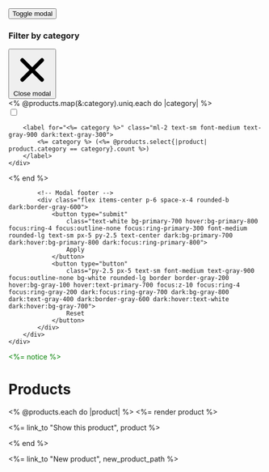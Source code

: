 <!DOCTYPE html>
<html lang="en">
<head>
  <meta charset="UTF-8">
  <meta name="viewport" content="width=device-width, initial-scale=1.0">
  <title>Document</title>
</head>
<body>

<!-- Modal toggle -->
<div class="flex justify-center m-5">
    <button
        class="block text-white bg-primary-700 hover:bg-primary-800 focus:ring-4 focus:outline-none focus:ring-primary-300 font-medium rounded-lg text-sm px-5 py-2.5 text-center dark:bg-primary-600 dark:hover:bg-primary-700 dark:focus:ring-primary-800"
        type="button" data-modal-target="defaultModal" data-modal-toggle="defaultModal">
        Toggle modal
    </button>
</div>

<!-- Main modal -->
<form action="#" method="get" id="defaultModal" tabindex="-1" aria-hidden="true"
    class="fixed top-0 left-0 right-0 z-50 hidden w-full p-4 overflow-x-hidden overflow-y-auto md:inset-0 h-modal md:h-full">
    <div class="relative w-full h-full max-w-md md:h-auto">
        <!-- Modal content -->
        <div class="relative bg-white rounded-lg shadow dark:bg-gray-800">
            <!-- Modal header -->
            <div class="flex items-start justify-between px-6 py-4 rounded-t">
                <h3 class="text-lg font-normal text-gray-500 dark:text-gray-400">
                    Filter by category
                </h3>
                <button type="button"
                    class="text-gray-400 bg-transparent hover:bg-gray-200 hover:text-gray-900 rounded-lg text-sm p-1.5 ml-auto inline-flex items-center dark:hover:bg-gray-600 dark:hover:text-white"
                    data-modal-toggle="defaultModal">
                    <svg aria-hidden="true" class="w-5 h-5" fill="currentColor" viewBox="0 0 20 20"
                        xmlns="http://www.w3.org/2000/svg">
                        <path fill-rule="evenodd"
                            d="M4.293 4.293a1 1 0 011.414 0L10 8.586l4.293-4.293a1 1 0 111.414 1.414L11.414 10l4.293 4.293a1 1 0 01-1.414 1.414L10 11.414l-4.293 4.293a1 1 0 01-1.414-1.414L8.586 10 4.293 5.707a1 1 0 010-1.414z"
                            clip-rule="evenodd"></path>
                    </svg>
                    <span class="sr-only">Close modal</span>
                </button>
            </div>



<!-- Modal body -->
<div class="grid grid-cols-2 gap-2 px-4 md:px-6 md:grid-cols-3">
  <% @products.map(&:category).uniq.each do |category| %>
    <div class="flex items-center">
        <input id="<%= category %>" type="checkbox" value="<%= category %>"
            class="w-4 h-4 bg-gray-100 border-gray-300 rounded text-primary-600 focus:ring-primary-500 dark:focus:ring-primary-600 dark:ring-offset-gray-800 focus:ring-2 dark:bg-gray-700 dark:border-gray-600" />

        <label for="<%= category %>" class="ml-2 text-sm font-medium text-gray-900 dark:text-gray-300">
            <%= category %> (<%= @products.select{|product| product.category == category}.count %>)
        </label>
    </div>
  <% end %>
</div>


            <!-- Modal footer -->
            <div class="flex items-center p-6 space-x-4 rounded-b dark:border-gray-600">
                <button type="submit"
                    class="text-white bg-primary-700 hover:bg-primary-800 focus:ring-4 focus:outline-none focus:ring-primary-300 font-medium rounded-lg text-sm px-5 py-2.5 text-center dark:bg-primary-700 dark:hover:bg-primary-800 dark:focus:ring-primary-800">
                    Apply
                </button>
                <button type="button"
                    class="py-2.5 px-5 text-sm font-medium text-gray-900 focus:outline-none bg-white rounded-lg border border-gray-200 hover:bg-gray-100 hover:text-primary-700 focus:z-10 focus:ring-4 focus:ring-gray-200 dark:focus:ring-gray-700 dark:bg-gray-800 dark:text-gray-400 dark:border-gray-600 dark:hover:text-white dark:hover:bg-gray-700">
                    Reset
                </button>
            </div>
        </div>
    </div>
</form>

</body>
</html>

<p style="color: green"><%= notice %></p>

<h1>Products</h1>

<div id="products">
  <% @products.each do |product| %>
    <%= render product %>
    <p>
      <%= link_to "Show this product", product %>
    </p>
  <% end %>
</div>

<%= link_to "New product", new_product_path %>
